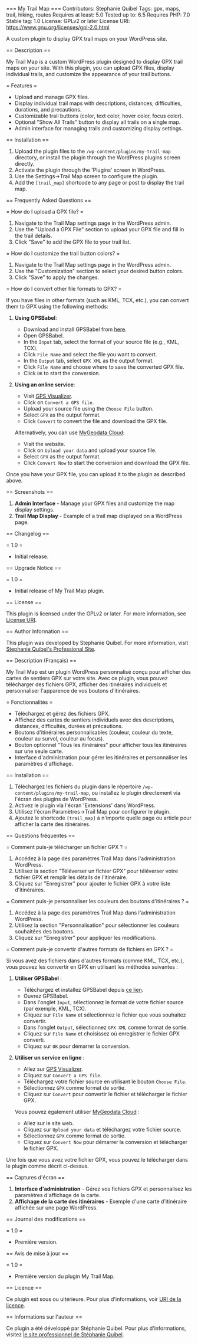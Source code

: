 === My Trail Map ===
Contributors: Stephanie Quibel
Tags: gpx, maps, trail, hiking, routes
Requires at least: 5.0
Tested up to: 6.5
Requires PHP: 7.0
Stable tag: 1.0
License: GPLv2 or later
License URI: https://www.gnu.org/licenses/gpl-2.0.html

A custom plugin to display GPX trail maps on your WordPress site.

== Description ==

My Trail Map is a custom WordPress plugin designed to display GPX trail maps on your site. With this plugin, you can upload GPX files, display individual trails, and customize the appearance of your trail buttons.

= Features =
* Upload and manage GPX files.
* Display individual trail maps with descriptions, distances, difficulties, durations, and precautions.
* Customizable trail buttons (color, text color, hover color, focus color).
* Optional "Show All Trails" button to display all trails on a single map.
* Admin interface for managing trails and customizing display settings.

== Installation ==

1. Upload the plugin files to the `/wp-content/plugins/my-trail-map` directory, or install the plugin through the WordPress plugins screen directly.
2. Activate the plugin through the 'Plugins' screen in WordPress.
3. Use the Settings->Trail Map screen to configure the plugin.
4. Add the `[trail_map]` shortcode to any page or post to display the trail map.

== Frequently Asked Questions ==

= How do I upload a GPX file? =

1. Navigate to the Trail Map settings page in the WordPress admin.
2. Use the "Upload a GPX File" section to upload your GPX file and fill in the trail details.
3. Click "Save" to add the GPX file to your trail list.

= How do I customize the trail button colors? =

1. Navigate to the Trail Map settings page in the WordPress admin.
2. Use the "Customization" section to select your desired button colors.
3. Click "Save" to apply the changes.

= How do I convert other file formats to GPX? =

If you have files in other formats (such as KML, TCX, etc.), you can convert them to GPX using the following methods:

1. **Using GPSBabel**:
   - Download and install GPSBabel from [here](https://www.gpsbabel.org/download.html).
   - Open GPSBabel.
   - In the `Input` tab, select the format of your source file (e.g., KML, TCX).
   - Click `File Name` and select the file you want to convert.
   - In the `Output` tab, select `GPX XML` as the output format.
   - Click `File Name` and choose where to save the converted GPX file.
   - Click `OK` to start the conversion.

2. **Using an online service**:
   - Visit [GPS Visualizer](https://www.gpsvisualizer.com/).
   - Click on `Convert a GPS file`.
   - Upload your source file using the `Choose File` button.
   - Select `GPX` as the output format.
   - Click `Convert` to convert the file and download the GPX file.

   Alternatively, you can use [MyGeodata Cloud](https://mygeodata.cloud/converter/):
   - Visit the website.
   - Click on `Upload your data` and upload your source file.
   - Select `GPX` as the output format.
   - Click `Convert Now` to start the conversion and download the GPX file.

Once you have your GPX file, you can upload it to the plugin as described above.

== Screenshots ==

1. **Admin Interface** - Manage your GPX files and customize the map display settings.
2. **Trail Map Display** - Example of a trail map displayed on a WordPress page.

== Changelog ==

= 1.0 =
* Initial release.

== Upgrade Notice ==

= 1.0 =
* Initial release of My Trail Map plugin.

== License ==

This plugin is licensed under the GPLv2 or later. For more information, see [License URI](https://www.gnu.org/licenses/gpl-2.0.html).

== Author Information ==

This plugin was developed by Stephanie Quibel. For more information, visit [Stephanie Quibel's Professional Site](https://www.stephaniequibel.fr/).



== Description (Français) ==

My Trail Map est un plugin WordPress personnalisé conçu pour afficher des cartes de sentiers GPX sur votre site. Avec ce plugin, vous pouvez télécharger des fichiers GPX, afficher des itinéraires individuels et personnaliser l'apparence de vos boutons d'itinéraires.

= Fonctionnalités =
* Téléchargez et gérez des fichiers GPX.
* Affichez des cartes de sentiers individuels avec des descriptions, distances, difficultés, durées et précautions.
* Boutons d'itinéraires personnalisables (couleur, couleur du texte, couleur au survol, couleur au focus).
* Bouton optionnel "Tous les itinéraires" pour afficher tous les itinéraires sur une seule carte.
* Interface d'administration pour gérer les itinéraires et personnaliser les paramètres d'affichage.

== Installation ==

1. Téléchargez les fichiers du plugin dans le répertoire `/wp-content/plugins/my-trail-map`, ou installez le plugin directement via l'écran des plugins de WordPress.
2. Activez le plugin via l'écran 'Extensions' dans WordPress.
3. Utilisez l'écran Paramètres->Trail Map pour configurer le plugin.
4. Ajoutez le shortcode `[trail_map]` à n'importe quelle page ou article pour afficher la carte des itinéraires.

== Questions fréquentes ==

= Comment puis-je télécharger un fichier GPX ? =

1. Accédez à la page des paramètres Trail Map dans l'administration WordPress.
2. Utilisez la section "Téléverser un fichier GPX" pour téléverser votre fichier GPX et remplir les détails de l'itinéraire.
3. Cliquez sur "Enregistrer" pour ajouter le fichier GPX à votre liste d'itinéraires.

= Comment puis-je personnaliser les couleurs des boutons d'itinéraires ? =

1. Accédez à la page des paramètres Trail Map dans l'administration WordPress.
2. Utilisez la section "Personnalisation" pour sélectionner les couleurs souhaitées des boutons.
3. Cliquez sur "Enregistrer" pour appliquer les modifications.

= Comment puis-je convertir d'autres formats de fichiers en GPX ? =

Si vous avez des fichiers dans d'autres formats (comme KML, TCX, etc.), vous pouvez les convertir en GPX en utilisant les méthodes suivantes :

1. **Utiliser GPSBabel** :
   - Téléchargez et installez GPSBabel depuis [ce lien](https://www.gpsbabel.org/download.html).
   - Ouvrez GPSBabel.
   - Dans l'onglet `Input`, sélectionnez le format de votre fichier source (par exemple, KML, TCX).
   - Cliquez sur `File Name` et sélectionnez le fichier que vous souhaitez convertir.
   - Dans l'onglet `Output`, sélectionnez `GPX XML` comme format de sortie.
   - Cliquez sur `File Name` et choisissez où enregistrer le fichier GPX converti.
   - Cliquez sur `OK` pour démarrer la conversion.

2. **Utiliser un service en ligne** :
   - Allez sur [GPS Visualizer](https://www.gpsvisualizer.com/).
   - Cliquez sur `Convert a GPS file`.
   - Téléchargez votre fichier source en utilisant le bouton `Choose File`.
   - Sélectionnez `GPX` comme format de sortie.
   - Cliquez sur `Convert` pour convertir le fichier et télécharger le fichier GPX.

   Vous pouvez également utiliser [MyGeodata Cloud](https://mygeodata.cloud/converter/) :
   - Allez sur le site web.
   - Cliquez sur `Upload your data` et téléchargez votre fichier source.
   - Sélectionnez `GPX` comme format de sortie.
   - Cliquez sur `Convert Now` pour démarrer la conversion et télécharger le fichier GPX.

Une fois que vous avez votre fichier GPX, vous pouvez le télécharger dans le plugin comme décrit ci-dessus.

== Captures d'écran ==

1. **Interface d'administration** - Gérez vos fichiers GPX et personnalisez les paramètres d'affichage de la carte.
2. **Affichage de la carte des itinéraires** - Exemple d'une carte d'itinéraire affichée sur une page WordPress.

== Journal des modifications ==

= 1.0 =
* Première version.

== Avis de mise à jour ==

= 1.0 =
* Première version du plugin My Trail Map.

== Licence ==

Ce plugin est sous ou ultérieure. Pour plus d'informations, voir [URI de la licence](https://www.gnu.org/licenses/gpl-2.0.html).

== Informations sur l'auteur ==

Ce plugin a été développé par Stéphanie Quibel. Pour plus d'informations, visitez [le site professionnel de Stéphanie Quibel](https://www.stephaniequibel.fr/).
